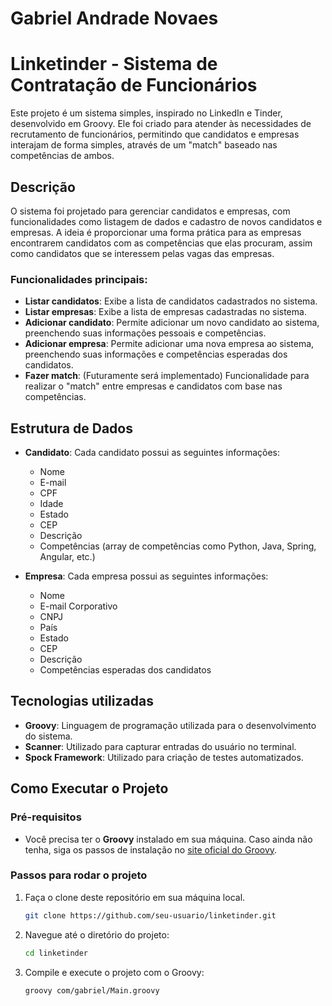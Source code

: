 # Gabriel Andrade Novaes

# Linketinder - Sistema de Contratação de Funcionários

Este projeto é um sistema simples, inspirado no LinkedIn e Tinder, desenvolvido em Groovy. Ele foi criado para atender às necessidades de recrutamento de funcionários, permitindo que candidatos e empresas interajam de forma simples, através de um "match" baseado nas competências de ambos.

## Descrição

O sistema foi projetado para gerenciar candidatos e empresas, com funcionalidades como listagem de dados e cadastro de novos candidatos e empresas. A ideia é proporcionar uma forma prática para as empresas encontrarem candidatos com as competências que elas procuram, assim como candidatos que se interessem pelas vagas das empresas.

### Funcionalidades principais:
- **Listar candidatos**: Exibe a lista de candidatos cadastrados no sistema.
- **Listar empresas**: Exibe a lista de empresas cadastradas no sistema.
- **Adicionar candidato**: Permite adicionar um novo candidato ao sistema, preenchendo suas informações pessoais e competências.
- **Adicionar empresa**: Permite adicionar uma nova empresa ao sistema, preenchendo suas informações e competências esperadas dos candidatos.
- **Fazer match**: (Futuramente será implementado) Funcionalidade para realizar o "match" entre empresas e candidatos com base nas competências.

## Estrutura de Dados

- **Candidato**: Cada candidato possui as seguintes informações:
  - Nome
  - E-mail
  - CPF
  - Idade
  - Estado
  - CEP
  - Descrição
  - Competências (array de competências como Python, Java, Spring, Angular, etc.)

- **Empresa**: Cada empresa possui as seguintes informações:
  - Nome
  - E-mail Corporativo
  - CNPJ
  - País
  - Estado
  - CEP
  - Descrição
  - Competências esperadas dos candidatos

## Tecnologias utilizadas
- **Groovy**: Linguagem de programação utilizada para o desenvolvimento do sistema.
- **Scanner**: Utilizado para capturar entradas do usuário no terminal.
- **Spock Framework**: Utilizado para criação de testes automatizados.

## Como Executar o Projeto

### Pré-requisitos
- Você precisa ter o **Groovy** instalado em sua máquina. Caso ainda não tenha, siga os passos de instalação no [site oficial do Groovy](https://groovy-lang.org/download.html).

### Passos para rodar o projeto
1. Faça o clone deste repositório em sua máquina local.
   ```bash
   git clone https://github.com/seu-usuario/linketinder.git
2. Navegue até o diretório do projeto:
   ```bash
   cd linketinder
3. Compile e execute o projeto com o Groovy:
   ```bash
   groovy com/gabriel/Main.groovy
